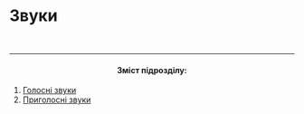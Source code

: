 # Звуки

<br>
<hr>
<center><h4>Зміст підрозділу:</h4></center>

1. [Голосні звуки](1/golosn_zvuki.md)
2. [Приголосні звуки](1/prigolosn_zvuki.md)

